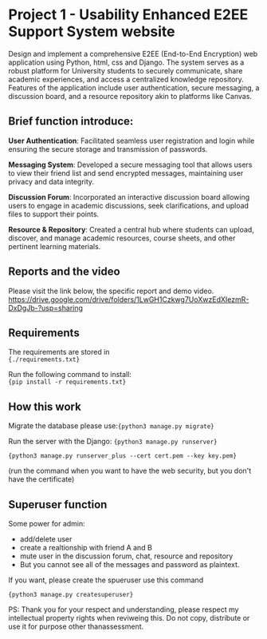 # Project 1 - Usability Enhanced E2EE Support System website
Design and implement a comprehensive E2EE (End-to-End Encryption) web application using Python, html, css and Django. The system serves as a robust platform for University students to securely communicate, share academic experiences, and access a centralized knowledge repository. Features of the application include user authentication, secure messaging, a discussion board, and a resource repository akin to platforms like Canvas. 

## Brief function introduce:
**User Authentication**: Facilitated seamless user registration and login while ensuring the secure storage and transmission of passwords.  

**Messaging System**: Developed a secure messaging tool that allows users to view their friend list and send encrypted messages, maintaining user privacy and data integrity.  

**Discussion Forum**: Incorporated an interactive discussion board allowing users to engage in academic discussions, seek clarifications, and upload files to support their points.  

**Resource & Repository**: Created a central hub where students can upload, discover, and manage academic resources, course sheets, and other pertinent learning materials.

## Reports and the video
Please visit the link below, the specific report and demo video. 
https://drive.google.com/drive/folders/1LwGH1Czkwg7UoXwzEdXIezmR-DxDgJb-?usp=sharing


## Requirements
The requirements are stored in  
```{./requirements.txt}```  

Run the following command to install:  
```{pip install -r requirements.txt}```

## How this work
Migrate the database please use:```{python3 manage.py migrate}```  

Run the server with the Django: ```{python3 manage.py runserver}```  

```{python3 manage.py runserver_plus --cert cert.pem --key key.pem}```  

(run the command when you want to have the web security, but you don't have the certificate)

## Superuser function
Some power for admin:
- add/delete user
- create a realtionship with friend A and B
- mute user in the discussion forum, chat, resource and repository
- But you cannot see all of the messages and password as plaintext. 

If you want, please create the spueruser use this command  

```{python3 manage.py createsuperuser}```

PS: Thank you for your respect and understanding, please respect my intellectual property rights when reviweing this. Do not copy, distribute or use it for purpose other thanassessment. 

